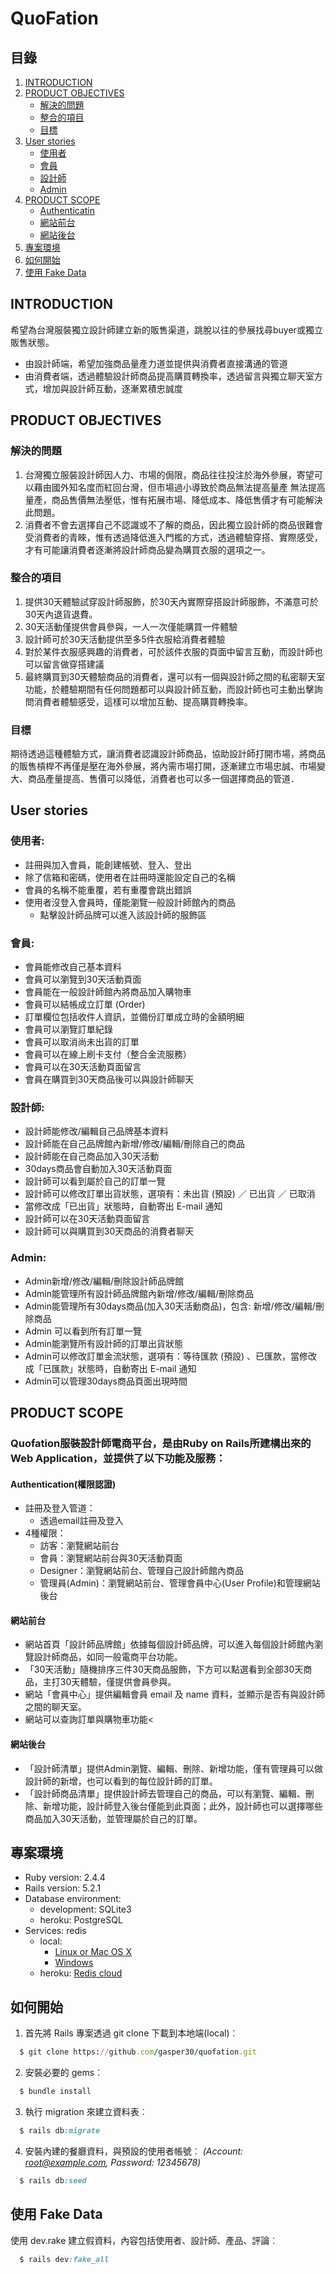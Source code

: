 # QuoFation
## 目錄
1. [INTRODUCTION](#introductionN)
2. [PRODUCT OBJECTIVES](#product-objectives)
	- [解決的問題](#解決的問題)
	- [整合的項目](#整合的項目)
	- [目標](#目標)
3. [User stories](#user-stories)
	- [使用者](#使用者)
	- [會員](#會員)
	- [設計師](#設計師)
	- [Admin](#Admin)
4. [PRODUCT SCOPE](#product-scope)
	- [Authenticatin](#authentication權限認證)
	- [網站前台](#網站前台)
	- [網站後台](#網站後台)
5. [專案環境](#專案環境)
6. [如何開始](#如何開始)
7. [使用 Fake Data](#使用-fake-data)
## INTRODUCTION
希望為台灣服裝獨立設計師建立新的販售渠道，跳脫以往的參展找尋buyer或獨立販售狀態。
* 由設計師端，希望加強商品量產力道並提供與消費者直接溝通的管道
* 由消費者端，透過體驗設計師商品提高購買轉換率，透過留言與獨立聊天室方式，增加與設計師互動，逐漸累積忠誠度

## PRODUCT OBJECTIVES
### 解決的問題
1. 台灣獨立服裝設計師因人力、市場的侷限，商品往往投注於海外參展，寄望可以藉由國外知名度而紅回台灣，但市場過小導致於商品無法提高量產
無法提高量產，商品售價無法壓低，惟有拓展市場、降低成本、降低售價才有可能解決此問題。
2. 消費者不會去選擇自己不認識或不了解的商品，因此獨立設計師的商品很難會受消費者的青睞，惟有透過降低進入門檻的方式，透過體驗穿搭、實際感受，才有可能讓消費者逐漸將設計師商品變為購買衣服的選項之一。
### 整合的項目
1. 提供30天體驗試穿設計師服飾，於30天內實際穿搭設計師服飾，不滿意可於30天內退貨退費。
2. 30天活動僅提供會員參與，一人一次僅能購買一件體驗
3. 設計師可於30天活動提供至多5件衣服給消費者體驗
4. 對於某件衣服感興趣的消費者，可於該件衣服的頁面中留言互動，而設計師也可以留言做穿搭建議
5. 最終購買到30天體驗商品的消費者，還可以有一個與設計師之間的私密聊天室功能，於體驗期間有任何問題都可以與設計師互動，而設計師也可主動出擊詢問消費者體驗感受，這樣可以增加互動、提高購買轉換率。
### 目標
期待透過這種體驗方式，讓消費者認識設計師商品，協助設計師打開市場，將商品的販售槓桿不再僅是壓在海外參展，將內需市場打開，逐漸建立市場忠誠、市場變大、商品產量提高、售價可以降低，消費者也可以多一個選擇商品的管道．

## User stories
### 使用者:
* 註冊與加入會員，能創建帳號、登入、登出
* 除了信箱和密碼，使用者在註冊時還能設定自己的名稱
* 會員的名稱不能重覆，若有重覆會跳出錯誤
* 使用者沒登入會員時，僅能瀏覽一般設計師館內的商品
	* 點擊設計師品牌可以進入該設計師的服飾區
### 會員:
* 會員能修改自己基本資料
* 會員可以瀏覽到30天活動頁面
* 會員能在一般設計師館內將商品加入購物車
* 會員可以結帳成立訂單 (Order)
* 訂單欄位包括收件人資訊，並備份訂單成立時的金額明細
* 會員可以瀏覽訂單紀錄
* 會員可以取消尚未出貨的訂單
* 會員可以在線上刷卡支付（整合金流服務）
* 會員可以在30天活動頁面留言
* 會員在購買到30天商品後可以與設計師聊天
### 設計師:
* 設計師能修改/編輯自己品牌基本資料
* 設計師能在自己品牌館內新增/修改/編輯/刪除自己的商品
* 設計師能在自己商品加入30天活動
* 30days商品會自動加入30天活動頁面
* 設計師可以看到屬於自己的訂單一覽
* 設計師可以修改訂單出貨狀態，選項有：未出貨 (預設) ／ 已出貨 ／ 已取消
* 當修改成「已出貨」狀態時，自動寄出 E-mail 通知
* 設計師可以在30天活動頁面留言
* 設計師可以與購買到30天商品的消費者聊天
### Admin:
* Admin新增/修改/編輯/刪除設計師品牌館
* Admin能管理所有設計師品牌館內新增/修改/編輯/刪除商品
* Admin能管理所有30days商品(加入30天活動商品)，包含: 新增/修改/編輯/刪除商品
* Admin 可以看到所有訂單一覽
* Admin能瀏覽所有設計師的訂單出貨狀態
* Admin可以修改訂單金流狀態，選項有：等待匯款 (預設) 、已匯款，當修改成「已匯款」狀態時，自動寄出 E-mail 通知
* Admin可以管理30days商品頁面出現時間

## PRODUCT SCOPE

### Quofation服裝設計師電商平台，是由Ruby on Rails所建構出來的Web Application，並提供了以下功能及服務：
#### Authentication(權限認證)
* 註冊及登入管道：
	* 透過email註冊及登入
* 4種權限：
	* 訪客：瀏覽網站前台
	* 會員：瀏覽網站前台與30天活動頁面
	* Designer：瀏覽網站前台、管理自己設計師館內商品
	* 管理員(Admin)：瀏覽網站前台、管理會員中心(User Profile)和管理網站後台

#### 網站前台
* 網站首頁「設計師品牌館」依據每個設計師品牌，可以進入每個設計師館內瀏覽設計師商品，如同一般電商平台功能。
* 「30天活動」隨機排序三件30天商品服飾，下方可以點選看到全部30天商品，主打30天體驗，僅提供會員參與。
* 網站「會員中心」提供編輯會員 email 及 name 資料，並顯示是否有與設計師之間的聊天室。
* 網站可以查詢訂單與購物車功能<

#### 網站後台
* 「設計師清單」提供Admin瀏覽、編輯、刪除、新增功能，僅有管理員可以做設計師的新增，也可以看到的每位設計師的訂單。
* 「設計師商品清單」提供設計師去管理自己的商品，可以有瀏覽、編輯、刪除、新增功能，設計師登入後台僅能到此頁面；此外，設計師也可以選擇哪些商品加入30天活動，並管理屬於自己的訂單。

## 專案環境
* Ruby version: 2.4.4
* Rails version: 5.2.1
* Database environment:
	* development: SQLite3
	* heroku: PostgreSQL
* Services: redis
	* local: 
		* [Linux or Mac OS X ](https://redis.io/)
		* [Windows](https://github.com/MicrosoftArchive/redis/releases)
	* heroku: [Redis cloud](https://elements.heroku.com/addons/rediscloud)


## 如何開始
1. 首先將 Rails 專案透過 git clone 下載到本地端(local)︰
```ruby
  $ git clone https://github.com/gasper30/quofation.git
```
2. 安裝必要的 gems︰
```ruby
  $ bundle install
```
3. 執行 migration 來建立資料表︰
``` ruby
  $ rails db:migrate
```
4. 安裝內建的餐廳資料，與預設的使用者帳號︰
*(Account: root@example.com, Password: 12345678)*
```ruby
  $ rails db:seed
```

## 使用 Fake Data
使用 dev.rake 建立假資料，內容包括使用者、設計師、產品、評論︰
```ruby
  $ rails dev:fake_all
```